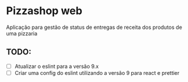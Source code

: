 # Pizzashop web
Aplicação para gestão de status de entregas de receita dos produtos de uma pizzaria

## TODO:
- [ ] Atualizar o eslint para a versão 9.x
- [ ] Criar uma config do eslint utilizando a versão 9 para react e prettier